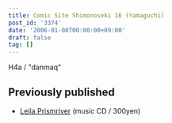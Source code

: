 ```yaml
---
title: Comic Site Shimonoseki 16 (Yamaguchi)
post_id: '3374'
date: '2006-01-08T00:00:00+09:00'
draft: false
tag: []
---
```


H4a / "danmaq"

## Previously published

*   [Leila Prismriver](/!/leila/) (music CD / 300yen)